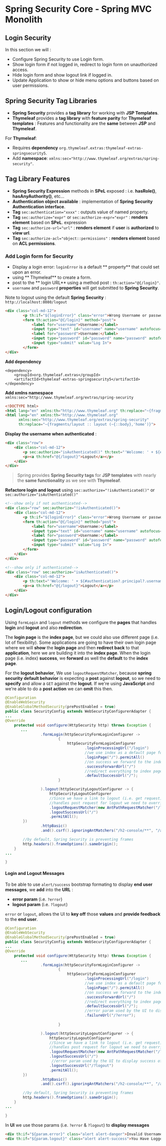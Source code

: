 # Spring Security Core - Spring MVC Monolith

## Login Security

In this section we will : 

- Configure Spring Security to use Login form.
- Show login form if not logged in, redirect to login form on unauthorized access.
- Hide login form and show logout link if logged in.
- Update Application to show or hide menu options and buttons based on user permissions.



Spring Security Tag Libraries
-------
- **Spring Security** provides a **tag library** for working with **JSP Templates**.
- **Thymeleaf** provides a **tag library** with **feature parity** for **Thymeleaf templates** : Features and functionality are the **same** between **JSP** and **Thymeleaf**.


For **Thymeleaf**:
- Requires **dependency** `org.thymeleaf.extras:thymeleaf-extras-springsecurity5`.
- Add **namespace**: `xmlns:sec="http://www.thymeleaf.org/extras/spring-security"`.


Tag Library Features
-------
- **Spring Security Expression** methods in **SPeL** exposed : i.e. **hasRole()**, **hasAnyAuthority()**, etc...
- **Authentication object available** : implementation of **Spring Security Authentication interface**.
- **Tag** `sec:authentication="xxxx"` : outputs value of named property.
- **Tag** `sec:authorize="expr"` or `sec:authorize-expr="expr"` : **renders element** based on **SPeL**.
expression
- **Tag** `sec:authorize-url="url"` : **renders element** if **user** is **authorized** to **view url**.
- **Tag** `sec:authorize-acl="object::permissions"` : **renders element** based on **ACL permissions**.



### Add Login form for Security

- Display a login error: `loginError` is a default ** property**  that could set upon an error.
- using ** Thymeleaf**  to create a form.
- post to the ** login URL**  using a method post : `th:action="@{/login}"`.
- `username` and `password` **properties** will get submitted to **Spring Security**.

Note to logout using the default **Spring Security** : `http://localhost:8080/logout`

```html
<div class="col-md-12">
        <p th:if="${loginError}" class="error">Wrong Username or password</p>
        <form th:action="@{/login}" method="post">
            <label for="username">Username:</label>
            <input type="text" id="username" name="username" autofocus="true" autocomplete="off">
            <label for="password">Username:</label>
            <input type="password" id="password" name="password" autofocus="true" autocomplete="off">
            <input type="submit" value="Log In">
        </form>
</div>
```

**Add dependency**
```
<dependency>
    <groupId>org.thymeleaf.extras</groupId>
    <artifactId>thymeleaf-extras-springsecurity5</artifactId>
</dependency>
```

**Add xmlns namespace** `xmlns:sec="http://www.thymeleaf.org/extras/spring-security`

```html
<!DOCTYPE html>
<html lang="en" xmlns:th="http://www.thymeleaf.org" th:replace="~{fragments/layout :: layout (~{::body},'home')}">
<html lang="en" xmlns:th="http://www.thymeleaf.org"
      xmlns:sec="http://www.thymeleaf.org/extras/spring-security"
      th:replace="~{fragments/layout :: layout (~{::body},'home')}">

```

**Display the username when authenticated** : 

```html
<div class="row">
    <div class="col-md-12">
        <p sec:authorize="isAuthenticated()" th:text="'Welcome: ' + ${#authentication?.principal?.username}">User</p>
        <p><a th:href="@{/logout}">Logout</a></p>
    </div>
</div>
```

> Spring provides **Spring Security tags** for **JSP templates** with nearly the **same functionality** as we see with **Thymeleaf**.


**Refactore login and logout** using `sec:authorize="!isAuthenticated()"` or `sec:authorize="isAuthenticated()"`

```html
<!--show only if not authenticated-->
<div class="row" sec:authorize="!isAuthenticated()">
    <div class="col-md-12">
        <p th:if="${loginError}" class="error">Wrong Username or password</p>
        <form th:action="@{/login}" method="post">
            <label for="username">Username:</label>
            <input type="text" id="username" name="username" autofocus="true" autocomplete="off">
            <label for="password">Username:</label>
            <input type="password" id="password" name="password" autofocus="true" autocomplete="off">
            <input type="submit" value="Log In">
        </form>
    </div>
</div>

<!--show only if authenticated-->
<div class="row" sec:authorize="isAuthenticated()">
    <div class="col-md-12">
        <p th:text="'Welcome: ' + ${#authentication?.principal?.username}">User</p>
        <p><a th:href="@{/logout}">Logout</a></p>
    </div>
</div>
```

Login/Logout configuration
--------

Using `formLogin` and `logout` methods we configure the **pages** that handles **login** and **logout** and also **redirection**.

The **login page** is the **index page**, but we could also use different page (i.e. lot of flexibility).
Some applications are going to have their own login page where we will **show** the **login page** and then **redirect back** to that **application**, here we are building it into the **index page**. When the login page (i.e. index) **success**, we **forward** as well the **default** to the **index page**.


For the **logout behavior**, We use `logoutRequestMatcher`, because **spring security** **default behavior** is expecting a **post** against **logout**, so we need to **specify** and allow a `GET` against the **logout**. If we're using **JavaScript** and we're able to do a **post action** we can **omit** this then.



```java
@Configuration
@EnableWebSecurity
@EnableGlobalMethodSecurity(prePostEnabled = true)
public class SecurityConfig extends WebSecurityConfigurerAdapter {
...
@Override
    protected void configure(HttpSecurity http) throws Exception {
       ...
                .formLogin(httpSecurityFormLoginConfigurer ->
                        {
                            httpSecurityFormLoginConfigurer
                                    .loginProcessingUrl("/login")
                                    //we use index as a default page for the login (customizable)
                                    .loginPage("/").permitAll()
                                    //on success we forward to the index page (customizable)
                                    .successForwardUrl("/")
                                    //redirect everything to index page (customizable)
                                    .defaultSuccessUrl("/");
                        }

                ).logout(httpSecurityLogoutConfigurer -> {
                    httpSecurityLogoutConfigurer
                    //Since we have a link to logout (i.e. get request) and spring security
                    //handles post request for logout we need to override.
                    .logoutRequestMatcher(new AntPathRequestMatcher("/logout", "GET"))
                    .logoutSuccessUrl("/")
                    .permitAll();
        })
                .httpBasic()
                .and().csrf().ignoringAntMatchers("/h2-console/**", "/api/**");

        //by default, Spring Security is preventing frames
        http.headers().frameOptions().sameOrigin();
    }
...

}

```

#### Login and Logout Messages


To be able to use `alert/success` bootstrap formating to display **end user** **messages**, we **add** into the **URL** :
- **error  param** (i.e. `?error`)
- **logout  param** (i.e. `?logout`)

`error` or `logout`, allows the UI to **key off** those **values** and **provide feedback** to the **end user**.


```java
@Configuration
@EnableWebSecurity
@EnableGlobalMethodSecurity(prePostEnabled = true)
public class SecurityConfig extends WebSecurityConfigurerAdapter {
...
@Override
    protected void configure(HttpSecurity http) throws Exception {
       ...
                .formLogin(httpSecurityFormLoginConfigurer ->
                        {
                            httpSecurityFormLoginConfigurer
                                    .loginProcessingUrl("/login")
                                    //we use index as a default page for the login (customizable)
                                    .loginPage("/").permitAll()
                                    //on success we forward to the index page (customizable)
                                    .successForwardUrl("/")
                                    //redirect everything to index page (customizable)
                                    .defaultSuccessUrl("/");
									//error param used by the UI to display alert incorrect username/password
                                    .failureUrl("/?error");
									
                        }

                ).logout(httpSecurityLogoutConfigurer -> {
                    httpSecurityLogoutConfigurer
                    //Since we have a link to logout (i.e. get request) and spring security
                    //handles post request for logout we need to override.
                    .logoutRequestMatcher(new AntPathRequestMatcher("/logout", "GET"))
                    .logoutSuccessUrl("/")
					 //error param used by the UI to display success of logout
                    .logoutSuccessUrl("/?logout")
                    .permitAll();
        })
                .httpBasic()
                .and().csrf().ignoringAntMatchers("/h2-console/**", "/api/**");

        //by default, Spring Security is preventing frames
        http.headers().frameOptions().sameOrigin();
    }
...

}

```

In **UI** we use those params (i.e. `?error` & `?logout`) to **display messages**

```html
<div th:if="${param.error}" class="alert alert-danger">Invalid Username/Password</div>
<div th:if="${param.logout}" class="alert alert-success">You Have Logged Out</div>
```